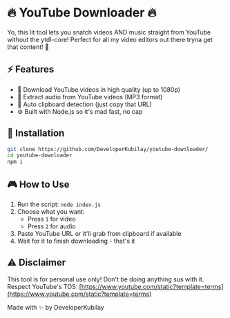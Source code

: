 # 🔥 YouTube Downloader 🔥

Yo, this lit tool lets you snatch videos AND music straight from YouTube without the ytdl-core! Perfect for all my video editors out there tryna get that content! 💯

## ⚡️ Features

- 📱 Download YouTube videos in high quality (up to 1080p)
- 🎵 Extract audio from YouTube videos (MP3 format)
- 🔄 Auto clipboard detection (just copy that URL)
- ⚙️ Built with Node.js so it's mad fast, no cap

## 🚀 Installation

```bash
git clone https://github.com/DeveloperKubilay/youtube-downloader/
cd youtube-downloader
npm i
```

## 🎮 How to Use

1. Run the script: `node index.js`
2. Choose what you want:
   - Press `1` for video
   - Press `2` for audio
3. Paste YouTube URL or it'll grab from clipboard if available
4. Wait for it to finish downloading - that's it

## ⚠️ Disclaimer

This tool is for personal use only! Don't be doing anything sus with it. 
Respect YouTube's TOS: [https://www.youtube.com/static?template=terms](https://www.youtube.com/static?template=terms)

Made with ✨ by DeveloperKubilay 
